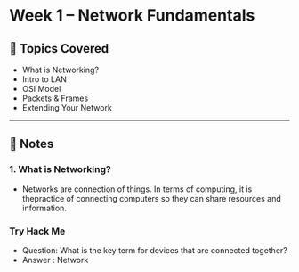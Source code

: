 # Week 1 – Network Fundamentals

## 📖 Topics Covered
- What is Networking?
- Intro to LAN
- OSI Model
- Packets & Frames
- Extending Your Network

---

## 📝 Notes

### 1. What is Networking?

- Networks are connection of things. In terms of computing, it is thepractice of connecting computers so they can share resources and information.

### Try Hack Me
- Question: What is the key term for devices that are connected together?
- Answer : Network 
